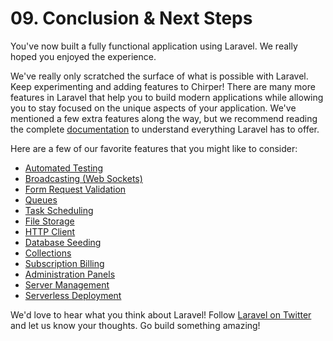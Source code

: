# <b>09.</b> Conclusion & Next Steps

You've now built a fully functional application using Laravel. We really hoped you enjoyed the experience.

We've really only scratched the surface of what is possible with Laravel. Keep experimenting and adding features to Chirper! There are many more features in Laravel that help you to build modern applications while allowing you to stay focused on the unique aspects of your application. We've mentioned a few extra features along the way, but we recommend reading the complete [documentation](https://laravel.com/docs) to understand everything Laravel has to offer.

Here are a few of our favorite features that you might like to consider:

* [Automated Testing](https://laravel.com/docs/testing)
* [Broadcasting (Web Sockets)](https://laravel.com/docs/broadcasting)
* [Form Request Validation](https://laravel.com/docs/validation#form-request-validation)
* [Queues](https://laravel.com/docs/queues)
* [Task Scheduling](https://laravel.com/docs/scheduling)
* [File Storage](https://laravel.com/docs/filesystem)
* [HTTP Client](https://laravel.com/docs/http-client)
* [Database Seeding](https://laravel.com/docs/seeding)
* [Collections](https://laravel.com/docs/collections)
* [Subscription Billing](https://spark.laravel.com/)
* [Administration Panels](https://nova.laravel.com/)
* [Server Management](https://forge.laravel.com/)
* [Serverless Deployment](https://vapor.laravel.com)

We'd love to hear what you think about Laravel! Follow [Laravel on Twitter](https://twitter.com/laravelphp) and let us know your thoughts. Go build something amazing!
